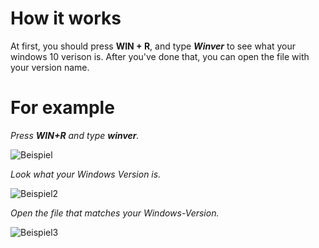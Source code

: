 # **How it works**

At first, you should press **WIN + R**, and type ***Winver*** to see what your windows 10 verison is. 
After you've done that, you can open the file with your version name. 

# **For example**

_Press **WIN+R** and type **winver**._

![Beispiel](https://cdn.discordapp.com/attachments/879718659411546152/983010098723033098/unknown.png "Beispielbild1")

_Look what your Windows Version is._

![Beispiel2](https://cdn.discordapp.com/attachments/879718659411546152/983011619451863060/unknown.png "Beispielbild2")

_Open the file that matches your Windows-Version._

![Beispiel3](https://cdn.discordapp.com/attachments/879718659411546152/983011751626936340/unknown.png "Beispielbild3")
